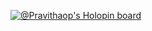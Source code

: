 
[![@Pravithaop's Holopin board](https://holopin.me/pravithaop)](https://holopin.io/@pravithaop)

<!--
<img align = "left" width = "52%" src = "https://github-readme-stats.vercel.app/api?username=Pravithaop&show_icons=true&theme=radical&count_private=true" />

<img align = "left" width = "43%" height = "90%" src = "https://github-readme-stats.vercel.app/api/top-langs/?username=Pravithaop&layout=compact&count_private=true" /> -->





<!--### Hi there 👋-->

<!--
**Pravithaop/Pravithaop** is a ✨ _special_ ✨ repository because its `README.md` (this file) appears on your GitHub profile.

Here are some ideas to get you started:

- 🔭 I’m currently working on ...
- 🌱 I’m currently learning ...
- 👯 I’m looking to collaborate on ...
- 🤔 I’m looking for help with ...
- 💬 Ask me about ...
- 📫 How to reach me: ...
- 😄 Pronouns: ...
- ⚡ Fun fact: ...
-->
